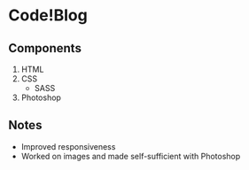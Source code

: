 # Code!Blog

## Components

1. HTML
2. CSS
   - SASS
3. Photoshop

## Notes

- Improved responsiveness
- Worked on images and made self-sufficient with Photoshop
